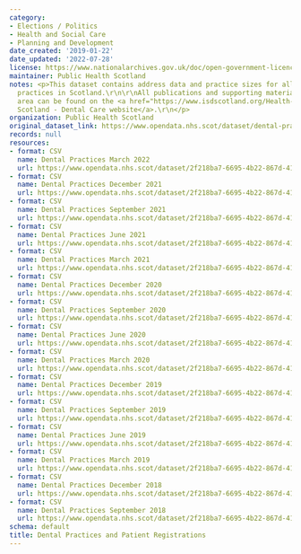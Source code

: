 ```yaml
---
category:
- Elections / Politics
- Health and Social Care
- Planning and Development
date_created: '2019-01-22'
date_updated: '2022-07-28'
license: https://www.nationalarchives.gov.uk/doc/open-government-licence/version/3/
maintainer: Public Health Scotland
notes: <p>This dataset contains address data and practice sizes for all NHS dental
  practices in Scotland.\r\n\r\nAll publications and supporting material to this topic
  area can be found on the <a href="https://www.isdscotland.org/Health-Topics/Dental-Care/">ISD
  Scotland - Dental Care website</a>.\r\n</p>
organization: Public Health Scotland
original_dataset_link: https://www.opendata.nhs.scot/dataset/dental-practices-and-patient-registrations
records: null
resources:
- format: CSV
  name: Dental Practices March 2022
  url: https://www.opendata.nhs.scot/dataset/2f218ba7-6695-4b22-867d-41383ae36de7/resource/f500ffbf-791a-4478-9480-449551849d2b/download/nhs-dental-practices-and-nhs-dental-registrations-as-at-31st-march-2022.csv
- format: CSV
  name: Dental Practices December 2021
  url: https://www.opendata.nhs.scot/dataset/2f218ba7-6695-4b22-867d-41383ae36de7/resource/00219e6b-4674-48df-8075-2b6f3e389cc8/download/nhs-dental-practices-and-nhs-dental-registrations-as-at-31st-december-2021.csv
- format: CSV
  name: Dental Practices September 2021
  url: https://www.opendata.nhs.scot/dataset/2f218ba7-6695-4b22-867d-41383ae36de7/resource/82824256-d65d-4943-9517-7f302a825e70/download/nhs-dental-practices-and-nhs-dental-registrations-as-at-30th-september-2021.csv
- format: CSV
  name: Dental Practices June 2021
  url: https://www.opendata.nhs.scot/dataset/2f218ba7-6695-4b22-867d-41383ae36de7/resource/12bf4b02-15e6-41d0-9ae0-18663b463833/download/nhs-dental-practices-and-nhs-dental-registrations-as-at-30th-june-2021.csv
- format: CSV
  name: Dental Practices March 2021
  url: https://www.opendata.nhs.scot/dataset/2f218ba7-6695-4b22-867d-41383ae36de7/resource/8892b104-45d5-413b-8865-a75323e2a619/download/nhs-dental-practices-and-nhs-dental-registrations-as-at-31st-march-2021.csv
- format: CSV
  name: Dental Practices December 2020
  url: https://www.opendata.nhs.scot/dataset/2f218ba7-6695-4b22-867d-41383ae36de7/resource/20040f9f-e598-4237-8a12-8bc35c0b2959/download/nhs-dental-practices-and-nhs-dental-registrations-as-at-31st-december-2020.csv
- format: CSV
  name: Dental Practices September 2020
  url: https://www.opendata.nhs.scot/dataset/2f218ba7-6695-4b22-867d-41383ae36de7/resource/bdc933fe-dffb-45f6-983d-2f0874801dfc/download/nhs-dental-practices-and-nhs-dental-registrations-as-at-30th-september-2020.csv
- format: CSV
  name: Dental Practices June 2020
  url: https://www.opendata.nhs.scot/dataset/2f218ba7-6695-4b22-867d-41383ae36de7/resource/8aeea4e6-e314-49b4-901e-b81bbfbe519b/download/nhs-dental-practices-and-nhs-dental-registrations-as-at-30th-june-2020.csv
- format: CSV
  name: Dental Practices March 2020
  url: https://www.opendata.nhs.scot/dataset/2f218ba7-6695-4b22-867d-41383ae36de7/resource/38658ea5-6244-40ea-9417-d6c4be70f1de/download/nhs-dental-practices-and-nhs-dental-registrations-as-at-31st-march-2020.csv
- format: CSV
  name: Dental Practices December 2019
  url: https://www.opendata.nhs.scot/dataset/2f218ba7-6695-4b22-867d-41383ae36de7/resource/5eef47af-94d7-40df-a54d-6079d55d1fd7/download/nhs-dental-practices-and-nhs-dental-registrations-as-at-31st-december-2019.csv
- format: CSV
  name: Dental Practices September 2019
  url: https://www.opendata.nhs.scot/dataset/2f218ba7-6695-4b22-867d-41383ae36de7/resource/dd37ce89-8286-4b72-a929-ee6f9ff04ff2/download/nhs-dental-practices-and-nhs-dental-registrations-as-at-30th-september-2019.csv
- format: CSV
  name: Dental Practices June 2019
  url: https://www.opendata.nhs.scot/dataset/2f218ba7-6695-4b22-867d-41383ae36de7/resource/39b2460a-132e-4c83-9c23-51bf90e23ef0/download/nhs-dental-practices-and-nhs-dental-registrations-as-at-30th-june-2019.csv
- format: CSV
  name: Dental Practices March 2019
  url: https://www.opendata.nhs.scot/dataset/2f218ba7-6695-4b22-867d-41383ae36de7/resource/ff6c79b5-727e-4cfc-aef7-60dcbe9950d8/download/nhs-dental-practices-and-nhs-dental-registrationst-as-at-31st-march-2019.csv
- format: CSV
  name: Dental Practices December 2018
  url: https://www.opendata.nhs.scot/dataset/2f218ba7-6695-4b22-867d-41383ae36de7/resource/730d4829-13e6-4e7e-b312-9328ae9cfa06/download/nhs-dental-practices-and-nhs-dental-registrations-as-at-31st-december-2018-v1.csv
- format: CSV
  name: Dental Practices September 2018
  url: https://www.opendata.nhs.scot/dataset/2f218ba7-6695-4b22-867d-41383ae36de7/resource/faae473f-3748-4f99-8ec9-0d827749f60b/download/nhs-dental-practices-and-nhs-dental-registrations-as-at-30th-september-2018-v2.csv
schema: default
title: Dental Practices and Patient Registrations
---
```

